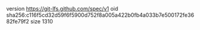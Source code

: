 version https://git-lfs.github.com/spec/v1
oid sha256:c116f5cd32d59f6f5900d752f8a005a422b0fb4a033b7e500172fe3682fe79f2
size 1310
